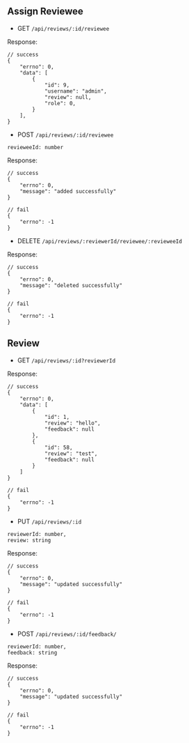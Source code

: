 ## Assign Reviewee

- GET `/api/reviews/:id/reviewee`

Response:

```
// success
{
    "errno": 0,
    "data": [
        {
            "id": 9,
            "username": "admin",
            "review": null,
            "role": 0,
        }
    ],
}
```

- POST `/api/reviews/:id/reviewee`

```
revieweeId: number
```

Response:

```
// success
{
    "errno": 0,
    "message": "added successfully"
}

// fail
{
    "errno": -1
}
```

- DELETE `/api/reviews/:reviewerId/reviewee/:revieweeId`

Response:

```
// success
{
    "errno": 0,
    "message": "deleted successfully"
}

// fail
{
    "errno": -1
}
```

## Review

- GET `/api/reviews/:id?reviewerId`

Response:

```
// success
{
    "errno": 0,
    "data": [
        {
            "id": 1,
            "review": "hello",
            "feedback": null
        },
        {
            "id": 58,
            "review": "test",
            "feedback": null
        }
    ]
}

// fail
{
    "errno": -1
}
```

- PUT `/api/reviews/:id`

```
reviewerId: number,
review: string
```

Response:

```
// success
{
    "errno": 0,
    "message": "updated successfully"
}

// fail
{
    "errno": -1
}
```

- POST `/api/reviews/:id/feedback/`

```
reviewerId: number,
feedback: string
```

Response:

```
// success
{
    "errno": 0,
    "message": "updated successfully"
}

// fail
{
    "errno": -1
}
```
